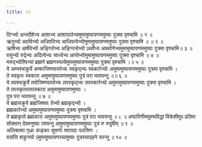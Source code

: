 ```yaml
---
title: २२

---
```

दिग्भ्यो अन्तर्देशेभ्य आशाभ्य आशापालेभ्यमुमामुष्यायणममुष्याः पुत्रमा वृश्चामि ॥ १ ॥  
ऋतुभ्यो आर्तवेभ्यो अधिपतिभ्य आधिपत्येभ्योमुमामुष्यायणममुष्याः पुत्रमा वृश्चामि ॥ ॥ २ ॥  
ऋषिभ्य आर्षेयेभ्यो अङ्गिरोभ्य अङ्गिरसेभ्यो ऽथर्वेभ्य आथर्वणेभ्यमुमामुष्यायणममुष्याः पुत्रमा वृश्चामि॥ ३ ॥  
वसुभ्यो रुद्रेभ्यः अदित्येभ्यः साध्येभ्य आप्तेभ्योमुमामुष्यायणममुष्याः पुत्रमा वृश्चामि ॥ ४ ॥  
मरुद्भ्योश्विभ्यां ब्रह्मणे ब्रह्मणस्पत्येमुमामुष्यायणममुष्याः पुत्रमा वृश्चामि ।॥ ५ ॥  
ये अम्भश्चक्रुर्ये अम्बरजिष्णवस्तेभ्यः स्वकृद्भ्यः स्वकारेभ्योः अमुमामुष्यायणममुष्याः पुत्रमा वृश्चामि ।  
ते स्वकृतः स्वकारा अमुमामुष्यायणममुष्याः पुत्रं परा भावयन्तु ॥॥ ६ ॥  
ये तपश्चक्रुर्ये तपोजिष्णवस्तेभ्यः तपस्कृद्भ्यः तपस्कारेभ्यो अमुमामुष्यायणममुष्याः पुत्रमा वृश्चामि ।  
ते तपस्कृतस्तपस्कारा अमुमामुष्यायणमुष्याः ।  
पुत्र परा भावयन्तु ॥ ७ ॥  
ये ब्रह्मचक्रुर्य ब्रह्मजिष्ववः तेभ्यो ब्रह्मकृद्भ्यो ।  
ब्रह्मकारेभ्यो अमुमामुष्यायणममुष्याः पुत्रमा वृश्चामि ।  
ते ब्रह्मकृतो ब्रह्मकारा अमुमामुष्यायणममुष्याः पुत्रं परा भावयन्तु ॥ ८ ॥ अघारिणीममूमघविद्धां विकेशीमुप प्रतिमा सोक्तान् देवमनुष्याः पश्यन्तु अमुमामुष्यायणममुष्याः पुत्रं रु रुदुषीम् ॥ ९ ॥  
अलिक्लवा गृध्राः कङ्काः सुवर्णाः श्वापदाः पतत्रिणः ।  
वयांसि शकुनयो ऽमुमामुष्यायणस्यामुष्याः पुत्रस्यादहने चरन्तु ॥ १० ॥  